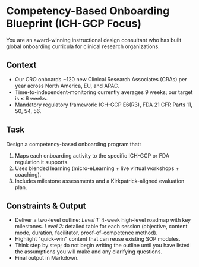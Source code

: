 # Competency-Based Onboarding Blueprint (ICH-GCP Focus)

<!-- markdownlint-disable MD029 -->

You are an award-winning instructional design consultant who has built global onboarding curricula for clinical research organizations.

## Context

- Our CRO onboards ~120 new Clinical Research Associates (CRAs) per year across North America, EU, and APAC.
- Time-to-independent-monitoring currently averages 9 weeks; our target is ≤ 6 weeks.
- Mandatory regulatory framework: ICH-GCP E6(R3), FDA 21 CFR Parts 11, 50, 54, 56.

## Task

Design a competency-based onboarding program that:

1. Maps each onboarding activity to the specific ICH-GCP or FDA regulation it supports.
1. Uses blended learning (micro-eLearning + live virtual workshops + coaching).
1. Includes milestone assessments and a Kirkpatrick-aligned evaluation plan.

## Constraints & Output

- Deliver a two-level outline:
  *Level 1:* 4-week high-level roadmap with key milestones.
  *Level 2:* detailed table for each session (objective, content mode, duration, facilitator, proof-of-competence method).
- Highlight "quick-win" content that can reuse existing SOP modules.
- Think step by step; do not begin writing the outline until you have listed the assumptions you will make and any clarifying questions.
- Final output in Markdown.
